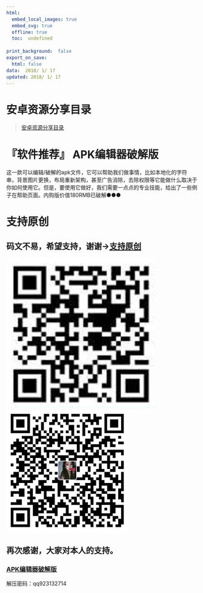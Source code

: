 ```yaml
---
html:
  embed_local_images: true
  embed_svg: true
  offline: true
  toc:  undefined

print_background:  false
export_on_save:
  html: false
data:  2018/ 1/ 17
updated: 2018/ 1/ 17
---
```




# 安卓资源分享目录

> [安卓资源分享目录](https://blog.csdn.net/qq923132714/article/details/83059823 "安卓资源分享目录")

# 『软件推荐』 APK编辑器破解版

这一款可以编辑/破解的apk文件，它可以帮助我们做事情，比如本地化的字符串，背景图片更换，布局重新架构，甚至广告消除，去除权限等它能做什么取决于你如何使用它。但是，要使用它做好，我们需要一点点的专业技能，给出了一些例子在帮助页面。内购版价值180RMB已破解●●●

# 支持原创
## 码文不易，希望支持，谢谢->**[支持原创](http://blog.csdn.net/qq923132714/article/details/79399145)**
![微信支付](https://raw.githubusercontent.com/923132714/my_picture/master/blog/support/weixin.png)![微信支付](https://raw.githubusercontent.com/923132714/my_picture/master/blog/support/支付宝.png)
## 再次感谢，大家对本人的支持。

### [APK编辑器破解版](http://u16848854.ctfile.net/fs/16848854-331609497 "APK编辑器破解版")

解压密码：qq923132714
